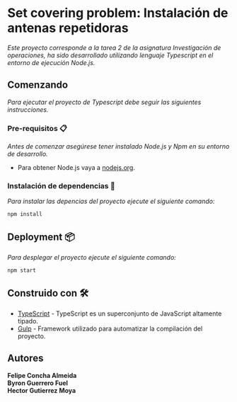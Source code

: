 # Set covering problem: Instalación de antenas repetidoras

_Este proyecto corresponde a la tarea 2 de la asignatura Investigación de operaciones, ha sido desarrollado utilizando lenguaje Typescript en el entorno de ejecución Node.js._

## Comenzando

_Para ejecutar el proyecto de Typescript debe seguir las siguientes instrucciones._

### Pre-requisitos 📋

_Antes de comenzar asegúrese tener instalado Node.js y Npm en su entorno de desarrollo._

* Para obtener Node.js vaya a [nodejs.org](https://nodejs.org/en/).

### Instalación de dependencias 🔧

_Para instalar las depencias del proyecto ejecute el siguiente comando:_

```
npm install
```

## Deployment 📦

_Para desplegar el proyecto ejecute el siguiente comando:_

```
npm start
```

## Construido con 🛠️

* [TypeScript](https://www.typescriptlang.org/) - TypeScript es un superconjunto de JavaScript altamente tipado.
* [Gulp](https://gulpjs.com/) - Framework utilizado para automatizar la compilación del proyecto.

## Autores

**Felipe Concha Almeida**<br>
**Byron Guerrero Fuel**<br>
**Hector Gutierrez Moya**
